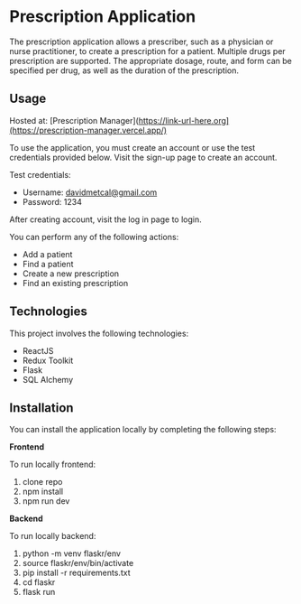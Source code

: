 # Prescription Application

The prescription application allows a prescriber, such as a physician or nurse practitioner, to create a prescription for a patient. Multiple drugs per prescription are supported. The appropriate dosage, route, and form can be specified per drug, as well as the duration of the prescription.

## Usage
Hosted at:
[Prescription Manager](https://link-url-here.org](https://prescription-manager.vercel.app/)

To use the application, you must create an account or use the test credentials provided below. Visit the sign-up page to create an account.

Test credentials:

- Username: davidmetcal@gmail.com
- Password: 1234

After creating account, visit the log in page to login.

You can perform any of the following actions:

- Add a patient
- Find a patient
- Create a new prescription
- Find an existing prescription

## Technologies

This project involves the following technologies:

- ReactJS
- Redux Toolkit
- Flask
- SQL Alchemy

## Installation

You can install the application locally by completing the following steps:

**Frontend**

To run locally frontend:

1. clone repo
1. npm install
1. npm run dev

**Backend**

To run locally backend:

1. python -m venv flaskr/env
1. source flaskr/env/bin/activate
1. pip install -r requirements.txt
1. cd flaskr
1. flask run
